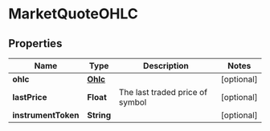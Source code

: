 # MarketQuoteOHLC

## Properties
Name | Type | Description | Notes
------------ | ------------- | ------------- | -------------
**ohlc** | [**Ohlc**](Ohlc.md) |  |  [optional]
**lastPrice** | **Float** | The last traded price of symbol |  [optional]
**instrumentToken** | **String** |  |  [optional]
